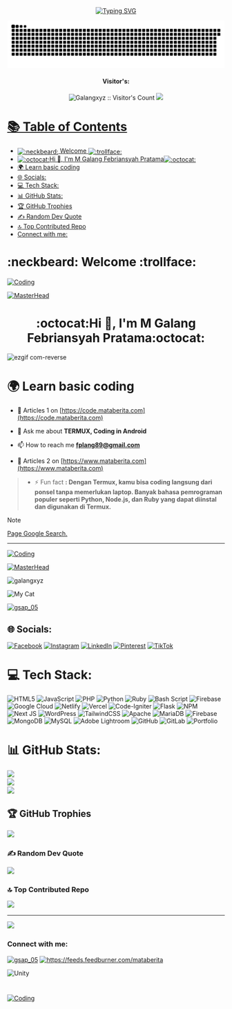 <div align="center">
<a href="https://youtube.com/c/Nazedev">
    <img
        src="https://readme-typing-svg.herokuapp.com?font=ShadowsIntoLightsize=50&duration=5000&color=de0d0d&background=FF673200&center=true&vCenter=true&lines=M+Galang+Febriansyah+Pratama;Enjoy,+the+code+bro;Welcome+to+my+GitHub+🌐"
            alt="Typing SVG"
        />
    </a>
</p>
</div>

![snake_gif](https://github.com/Galangxyz/Galangxyz/blob/output/github-snake-dark.svg)

<h4 align="center">Visitor's:</h4>
<p align="center"><img src="https://profile-counter.glitch.me/{Galangxyz}/count.svg" alt="Galangxyz :: Visitor's Count" />
<a href="https://wa.me/message/NWL4BNB6JPN3H1"><img src="https://img.shields.io/badge/WhatsApp-Galang -25D366?style=for-the-badge&logo=whatsapp&logoColor=white" />

</p>


📚 Table of Contents
=================

* [<img class="emoji" title=":neckbeard:" alt=":neckbeard:" src="https://github.githubassets.com/images/icons/emoji/neckbeard.png" height="20" width="20" align="absmiddle"> Welcome <img class="emoji" title=":trollface:" alt=":trollface:" src="https://github.githubassets.com/images/icons/emoji/trollface.png" height="20" width="20" align="absmiddle">](#neckbeard-welcome-trollface)
* [<img class="emoji" title=":octocat:" alt=":octocat:" src="https://github.githubassets.com/images/icons/emoji/octocat.png" height="20" width="20" align="absmiddle">Hi 👋, I'm M Galang Febriansyah Pratama<img class="emoji" title=":octocat:" alt=":octocat:" src="https://github.githubassets.com/images/icons/emoji/octocat.png" height="20" width="20" align="absmiddle">](#octocathi--im-m-galang-febriansyah-pratamaoctocat)
* [🌍 Learn basic coding](#-learn-basic-coding)
* [🌐 Socials:](#-socials)
* [💻 Tech Stack:](#-tech-stack)
* [📊 GitHub Stats:](#-github-stats)
* [🏆 GitHub Trophies](#-github-trophies)
* [✍️ Random Dev Quote](#️-random-dev-quote)
* [🔝 Top Contributed Repo](#-top-contributed-repo)
* [Connect with me:](#connect-with-me)

# :neckbeard: Welcome :trollface:
<a href ="https://galang.xyz"><img align="center" alt="Coding" width="400" src="https://i.pinimg.com/originals/16/d0/a8/16d0a81b9f38ea3838abcbc0da83c9f0.gif"></a>

[![MasterHead](https://i.pinimg.com/originals/9f/9a/30/9f9a300c5fb90f5e6a81ab8775d3026a.gif)](https://galang.xyz)


<h1 align="center">:octocat:Hi 👋, I'm M Galang Febriansyah Pratama:octocat:</h1>

![ezgif com-reverse](https://github.com/user-attachments/assets/561c80f2-e69e-43e5-b11c-89c0609d20e6)

# 🌍 Learn basic coding
<!-- Proudly created with GPRM ( https://gprm.itsvg.in ) -->


- 📝 Articles 1 on [https://code.mataberita.com](https://code.mataberita.com)

- 💬 Ask me about **TERMUX, Coding in Android**

- 📫 How to reach me **fplang89@gmail.com**

- 📝 Articles 2 on [https://www.mataberita.com](https://www.mataberita.com)

> - ⚡ Fun fact **: Dengan Termux, kamu bisa coding langsung dari ponsel tanpa memerlukan laptop. Banyak bahasa pemrograman populer seperti Python, Node.js, dan Ruby yang dapat diinstal dan digunakan di Termux.**

> [!NOTE]
> [Page Google Search.](https://www.google.com/search?q=m+galang+febriansyah+pratama&oq=m+&gs_lcrp=EgZjaHJvbWUqCAgAEEUYJxg7MggIABBFGCcYOzIGCAEQRRg5MgYIAhBFGDwyBggDEEUYPDIGCAQQRRg8MgYIBRBFGDwyBggGEEUYPDIGCAcQRRg8Mg0ICBAAGIMBGLEDGIAEMgcICRAAGIAEMgcIChAAGIAEMg0ICxAAGIMBGLEDGIAEMgcIDBAAGIAEMg0IDRAuGIMBGLEDGIAEMgoIDhAAGLEDGIAE0gEIMTU1MGowajSoAg6wAgE&sourceid=chrome-mobile&ie=UTF-8)

---

<a href ="https://galang.xyz"><img align="center" alt="Coding" width="400" src="https://i.pinimg.com/originals/e2/82/42/e282424b2847885602230435e6aff1cc.gif"></a>

[![MasterHead](https://i.pinimg.com/originals/17/28/5f/17285fc448d970cdd53b1b3ba11d7e66.gif)](https://galang.xyz)

<p align="left"> <img src="https://komarev.com/ghpvc/?username=galangxyz&label=Profile%20views&color=0e75b6&style=flat" alt="galangxyz" /> </p>

![My Cat](https://myoctocat.com/assets/images/base-octocat.svg)

<p align="left"> <a href="https://twitter.com/gsap_05" target="blank"><img src="https://img.shields.io/twitter/follow/gsap_05?logo=twitter&style=for-the-badge" alt="gsap_05" /></a> </p>


## 🌐 Socials:
[![Facebook](https://img.shields.io/badge/Facebook-%231877F2.svg?logo=Facebook&logoColor=white)](https://facebook.com/https://www.facebook.com/fathir.bimo.7?mibextid=ZbWKwL) [![Instagram](https://img.shields.io/badge/Instagram-%23E4405F.svg?logo=Instagram&logoColor=white)](https://instagram.com/https://www.instagram.com/galngfp) [![LinkedIn](https://img.shields.io/badge/LinkedIn-%230077B5.svg?logo=linkedin&logoColor=white)](https://linkedin.com/in/https://www.linkedin.com/in/galang-febriansyah-pratama-17035b32b) [![Pinterest](https://img.shields.io/badge/Pinterest-%23E60023.svg?logo=Pinterest&logoColor=white)](https://pinterest.com/https://pin.it/18iUlLoIs) [![TikTok](https://img.shields.io/badge/TikTok-%23000000.svg?logo=TikTok&logoColor=white)](https://tiktok.com/@https://www.tiktok.com/@lusaha.s1h?_t=8rFkSFC18Ku&_r=1) 

# 💻 Tech Stack:
![HTML5](https://img.shields.io/badge/html5-%23E34F26.svg?style=for-the-badge&logo=html5&logoColor=white) ![JavaScript](https://img.shields.io/badge/javascript-%23323330.svg?style=for-the-badge&logo=javascript&logoColor=%23F7DF1E) ![PHP](https://img.shields.io/badge/php-%23777BB4.svg?style=for-the-badge&logo=php&logoColor=white) ![Python](https://img.shields.io/badge/python-3670A0?style=for-the-badge&logo=python&logoColor=ffdd54) ![Ruby](https://img.shields.io/badge/ruby-%23CC342D.svg?style=for-the-badge&logo=ruby&logoColor=white) ![Bash Script](https://img.shields.io/badge/bash_script-%23121011.svg?style=for-the-badge&logo=gnu-bash&logoColor=white) ![Firebase](https://img.shields.io/badge/firebase-%23039BE5.svg?style=for-the-badge&logo=firebase) ![Google Cloud](https://img.shields.io/badge/GoogleCloud-%234285F4.svg?style=for-the-badge&logo=google-cloud&logoColor=white) ![Netlify](https://img.shields.io/badge/netlify-%23000000.svg?style=for-the-badge&logo=netlify&logoColor=#00C7B7) ![Vercel](https://img.shields.io/badge/vercel-%23000000.svg?style=for-the-badge&logo=vercel&logoColor=white) ![Code-Igniter](https://img.shields.io/badge/CodeIgniter-%23EF4223.svg?style=for-the-badge&logo=codeIgniter&logoColor=white) ![Flask](https://img.shields.io/badge/flask-%23000.svg?style=for-the-badge&logo=flask&logoColor=white) ![NPM](https://img.shields.io/badge/NPM-%23CB3837.svg?style=for-the-badge&logo=npm&logoColor=white) ![Next JS](https://img.shields.io/badge/Next-black?style=for-the-badge&logo=next.js&logoColor=white) ![WordPress](https://img.shields.io/badge/WordPress-%23117AC9.svg?style=for-the-badge&logo=WordPress&logoColor=white) ![TailwindCSS](https://img.shields.io/badge/tailwindcss-%2338B2AC.svg?style=for-the-badge&logo=tailwind-css&logoColor=white) ![Apache](https://img.shields.io/badge/apache-%23D42029.svg?style=for-the-badge&logo=apache&logoColor=white) ![MariaDB](https://img.shields.io/badge/MariaDB-003545?style=for-the-badge&logo=mariadb&logoColor=white) ![Firebase](https://img.shields.io/badge/firebase-a08021?style=for-the-badge&logo=firebase&logoColor=ffcd34) ![MongoDB](https://img.shields.io/badge/MongoDB-%234ea94b.svg?style=for-the-badge&logo=mongodb&logoColor=white) ![MySQL](https://img.shields.io/badge/mysql-4479A1.svg?style=for-the-badge&logo=mysql&logoColor=white) ![Adobe Lightroom](https://img.shields.io/badge/Adobe%20Lightroom-31A8FF.svg?style=for-the-badge&logo=Adobe%20Lightroom&logoColor=white) ![GitHub](https://img.shields.io/badge/github-%23121011.svg?style=for-the-badge&logo=github&logoColor=white) ![GitLab](https://img.shields.io/badge/gitlab-%23181717.svg?style=for-the-badge&logo=gitlab&logoColor=white) ![Portfolio](https://img.shields.io/badge/Portfolio-%23000000.svg?style=for-the-badge&logo=firefox&logoColor=#FF7139)
# 📊 GitHub Stats:
![](https://github-readme-stats.vercel.app/api?username=Galangxyz&theme=neon&hide_border=false&include_all_commits=true&count_private=true)<br/>
![](https://github-readme-streak-stats.herokuapp.com/?user=Galangxyz&theme=neon&hide_border=false)<br/>
![](https://github-readme-stats.vercel.app/api/top-langs/?username=Galangxyz&theme=neon&hide_border=false&include_all_commits=true&count_private=true&layout=compact)

## 🏆 GitHub Trophies
![](https://github-profile-trophy.vercel.app/?username=Galangxyz&theme=radical&no-frame=false&no-bg=false&margin-w=4)

### ✍️ Random Dev Quote
![](https://quotes-github-readme.vercel.app/api?type=horizontal&theme=radical)

### 🔝 Top Contributed Repo
![](https://github-contributor-stats.vercel.app/api?username=Galangxyz&limit=5&theme=dark&combine_all_yearly_contributions=true)

---
[![](https://visitcount.itsvg.in/api?id=Galangxyz&icon=0&color=0)](https://visitcount.itsvg.in)



<h3 align="left">Connect with me:</h3>
<p align="left">
<a href="https://twitter.com/gsap_05" target="blank"><img align="center" src="https://raw.githubusercontent.com/rahuldkjain/github-profile-readme-generator/master/src/images/icons/Social/twitter.svg" alt="gsap_05" height="30" width="40" /></a>
<a href="https://feeds.feedburner.com/mataberita/vfvwn6w9hf2" target="blank"><img align="center" src="https://raw.githubusercontent.com/rahuldkjain/github-profile-readme-generator/master/src/images/icons/Social/rss.svg" alt="https://feeds.feedburner.com/mataberita" height="30" width="40" /></a>
</p>

![Unity](https://img.shields.io/badge/unity-%23000000.svg?style=for-the-badge&logo=unity&logoColor=white)
#
<a href ="https://github.com/Galangxyz"><img align="center" alt="Coding" width="400" src="https://i.pinimg.com/originals/56/7f/00/567f0061446aa28a94721679278bec24.gif"></a> 
